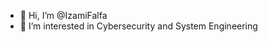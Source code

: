 - 👋 Hi, I’m @IzamiFalfa
- 👀 I’m interested in Cybersecurity and System Engineering
<!---
IzamiFalfa/IzamiFalfa is a ✨ special ✨ repository because its `README.md` (this file) appears on your GitHub profile.
You can click the Preview link to take a look at your changes.
--->
